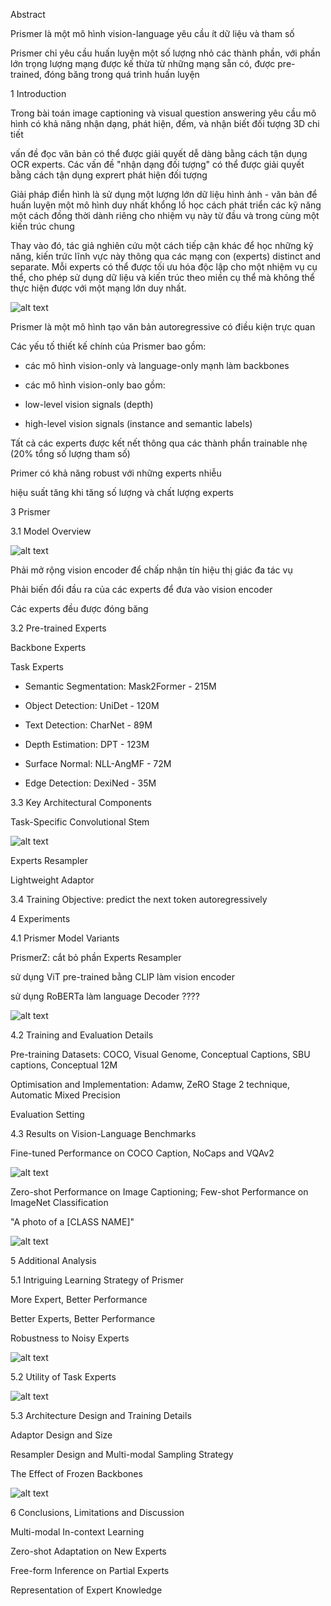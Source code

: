 Abstract

Prismer là một mô hình vision-language yêu cầu ít dữ liệu và tham số

Prismer chỉ yêu cầu huấn luyện một số lượng nhỏ các thành phần, với phần lớn trọng lượng mạng được kế thừa từ những mạng sẵn có, được pre-trained, đóng băng trong quá trình huấn luyện

1 Introduction

Trong bài toán image captioning và visual question answering yêu cầu mô hình có khả năng nhận dạng, phát hiện, đếm, và nhận biết đối tượng 3D chi tiết

vấn đề đọc văn bản có thể được giải quyết dễ dàng bằng cách tận dụng OCR experts. Các vấn đề "nhận dạng đối tượng" có thể được giải quyết bằng cách tận dụng exprert phát hiện đối tượng

Giải pháp điển hình là sử dụng một lượng lớn dữ liệu hình ảnh - văn bản để huấn luyện một mô hình duy nhất khổng lồ học cách phát triển các kỹ năng một cách đồng thời dành riêng cho nhiệm vụ này từ đầu và trong cùng một kiến trúc chung

Thay vào đó, tác giả nghiên cứu một cách tiếp cận khác để học những kỹ năng, kiến trức lĩnh vực này thông qua các mạng con (experts) distinct and separate. Mỗi experts có thể được tối ưu hóa độc lập cho một nhiệm vụ cụ thể, cho phép sử dụng dữ liệu và kiến trúc theo miền cụ thể mà không thể thực hiện được với một mạng lớn duy nhất.

![alt text](image-1.png)

Prismer là một mô hình tạo văn bản autoregressive có điều kiện trực quan

Các yếu tố thiết kế chính của Prismer bao gồm:

- các mô hình vision-only và language-only mạnh làm backbones

- các mô hình vision-only bao gồm: 

+ low-level vision signals (depth)

+ high-level vision signals (instance and semantic labels)

Tất cả các experts được kết nết thông qua các thành phần trainable nhẹ (20% tổng số lượng tham số)

Primer có khả năng robust với những experts nhiễu

hiệu suất tăng khi tăng số lượng và chất lượng experts

3 Prismer

3.1 Model Overview

![alt text](image.png)

Phải mở rộng vision encoder để chấp nhận tín hiệu thị giác đa tác vụ

Phải biến đổi đầu ra của các experts để đưa vào vision encoder

Các experts đều được đóng băng

3.2 Pre-trained Experts

Backbone Experts

Task Experts

- Semantic Segmentation: Mask2Former - 215M

- Object Detection: UniDet - 120M

- Text Detection: CharNet - 89M

- Depth Estimation: DPT - 123M

- Surface Normal: NLL-AngMF - 72M

- Edge Detection: DexiNed - 35M

3.3 Key Architectural Components

Task-Specific Convolutional Stem

![alt text](image-2.png)

Experts Resampler

Lightweight Adaptor

3.4 Training Objective: predict the next token autoregressively

4 Experiments

4.1 Prismer Model Variants

PrismerZ: cắt bỏ phần Experts Resampler

sử dụng ViT pre-trained bằng CLIP làm vision encoder

sử dụng RoBERTa làm language Decoder ????

![alt text](image-3.png)

4.2 Training and Evaluation Details

Pre-training Datasets: COCO, Visual Genome, Conceptual Captions, SBU captions, Conceptual 12M

Optimisation and Implementation: Adamw, ZeRO Stage 2 technique, Automatic Mixed Precision

Evaluation Setting

4.3 Results on Vision-Language Benchmarks

Fine-tuned Performance on COCO Caption, NoCaps and VQAv2

![alt text](image-4.png)

Zero-shot Performance on Image Captioning; Few-shot Performance on ImageNet Classification

"A photo of a [CLASS NAME]"

![alt text](image-5.png)

5 Additional Analysis

5.1 Intriguing Learning Strategy of Prismer

More Expert, Better Performance

Better Experts, Better Performance

Robustness to Noisy Experts

![alt text](image-6.png)

5.2 Utility of Task Experts

![alt text](image-7.png)

5.3 Architecture Design and Training Details

Adaptor Design and Size

Resampler Design and Multi-modal Sampling Strategy

The Effect of Frozen Backbones

![alt text](image-8.png)

6 Conclusions, Limitations and Discussion

Multi-modal In-context Learning

Zero-shot Adaptation on New Experts

Free-form Inference on Partial Experts

Representation of Expert Knowledge